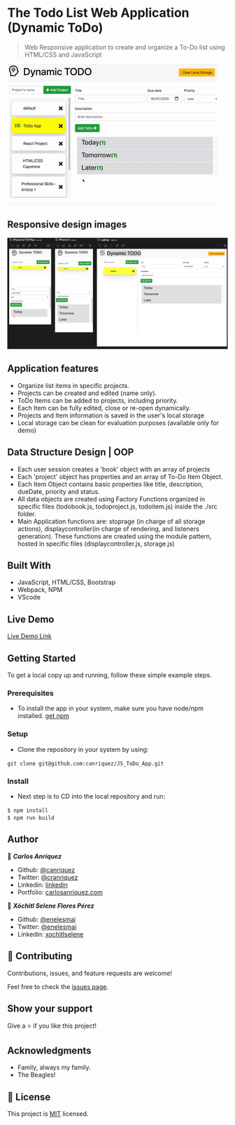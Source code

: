 # The Todo List Web Application (Dynamic ToDo)

> Web Responsive application to create and organize a To-Do list using HTML/CSS and JavaScript

![gif-video](./src/readme/todo_app.gif)

## Responsive design images

![responsive](./src/readme/app_responsive.png)

## Application features
- Organize list items in specific projects.
- Projects can be created and edited (name only).
- ToDo Items can be added to projects, including priority.
- Each Item can be fully edited, close or re-open dynamically.
- Projects and Item information is saved in the user's local storage
- Local storage can be clean for evaluation purposes (available only for demo) 

## Data Structure Design | OOP

- Each user session creates a 'book' object with an array of projects
- Each 'project' object has properties and an array of To-Do Item Object.
- Each Item Object contains basic properties like title, description, dueDate, priority and status.
- All data objects are created using Factory Functions organized in specific files (todobook.js, todoproject.js, todoitem.js) inside the ./src folder.
- Main Application functions are: stoprage (in charge of all storage actions), displaycontroller(in charge of rendering, and listeners generation). These functions are created using the module pattern, hosted in specific files (displaycontroller.js, storage.js)


## Built With

- JavaScript, HTML/CSS, Bootstrap
- Webpack, NPM
- VScode

## Live Demo

[Live Demo Link](https://livedemo.com)


## Getting Started


To get a local copy up and running, follow these simple example steps.

### Prerequisites
- To install the app in your system, make sure you have node/npm installed. [get npm](https://www.npmjs.com/get-npm)

### Setup
- Clone the repository in your system by using: 

``` git clone git@github.com:canriquez/JS_ToDo_App.git ```

### Install
- Next step is to CD into the local repository and run:

``` $ npm install ```  
``` $ npm run build ``` 



## Author

👤 ***Carlos Anriquez***

- Github: [@canriquez](https://github.com/canriquez)
- Twitter: [@cranriquez](https://twitter.com/cranriquez)
- Linkedin: [linkedin](https://www.linkedin.com/in/carlosanriquez/)
- Portfolio: [carlosanriquez.com](https://www.carlosanriquez.com)

👤 ***Xóchitl Selene Flores Pérez***

- Github: [@enelesmai](https://github.com/enelesmai)
- Twitter: [@enelesmai](https://twitter.com/enelesmai)
- Linkedin: [xochitlselene](https://linkedin.com/in/xochitlselene)

## 🤝 Contributing

Contributions, issues, and feature requests are welcome!

Feel free to check the [issues page](issues/).

## Show your support

Give a ⭐️ if you like this project!

## Acknowledgments

- Family, always my family.
- The Beagles!

## 📝 License

This project is [MIT](./LICENSE) licensed.